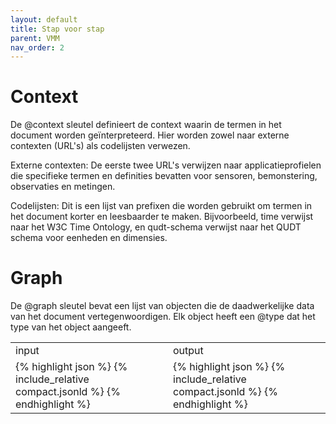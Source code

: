 ```yaml
---
layout: default
title: Stap voor stap
parent: VMM
nav_order: 2
---
```


# Context

De @context sleutel definieert de context waarin de termen in het document worden geïnterpreteerd. Hier worden zowel naar externe contexten (URL's) als codelijsten verwezen.

Externe contexten: De eerste twee URL's verwijzen naar applicatieprofielen die specifieke termen en definities bevatten voor sensoren, bemonstering, observaties en metingen.

Codelijsten: Dit is een lijst van prefixen die worden gebruikt om termen in het document korter en leesbaarder te maken. Bijvoorbeeld, time verwijst naar het W3C Time Ontology, en qudt-schema verwijst naar het QUDT schema voor eenheden en dimensies.

# Graph 

De @graph sleutel bevat een lijst van objecten die de daadwerkelijke data van het document vertegenwoordigen. Elk object heeft een @type dat het type van het object aangeeft.


<table border="0">
 <tr>
<td>input</td>
<td>output</td>

 </tr>
 <tr>
 <td>
{% highlight json %}
{% include_relative  compact.jsonld %}
{% endhighlight %}
</td>
 <td>
{% highlight json %}
{% include_relative  compact.jsonld %}
{% endhighlight %}
</td>

 </tr>
</table>